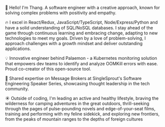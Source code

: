 👋 Hello! I'm Thang. A software engineer with a creative approach, known for solving complex problems with positivity and empathy.

🔥 I excel in React/Redux, JavaScript/TypeScript, Node/Express/Python and have a solid understanding of SQL/NoSQL databases. I stay ahead of the game through continuous learning and embracing change, adapting to new technologies to meet my goals. Driven by a love of problem-solving, I approach challenges with a growth mindset and deliver outstanding applications.

💡 Innovative engineer behind Palaemon - a Kubernetes monitoring solution that empowers dev teams to identify and analyze OOMKill errors with ease. Proud co-creator of this open-source tool.

🎤 Shared expertise on Message Brokers at SingleSprout's Software Engineering Speaker Series, showcasing thought leadership in the tech community.

:sunny: Outside of coding, I'm leading an active and healthy lifestyle, braving the wilderness for camping adventures in the great outdoors, thrill-seeking through the pages of pulse-pounding novels and edge-of-your-seat films, training and performing with my feline sidekick, and exploring new frontiers, from the peaks of mountain ranges to the depths of foreign cultures
